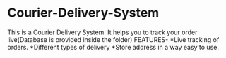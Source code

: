 # Courier-Delivery-System
This is a Courier Delivery System. It helps you to track your order live(Database is provided inside the folder)
FEATURES-
*Live tracking of orders. 
*Different types of delivery 
*Store address in a way easy to use.
